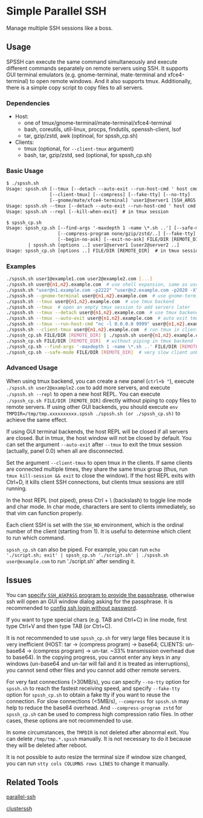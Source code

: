 # Simple Parallel SSH

Manage multiple SSH sessions like a boss.

## Usage

SPSSH can execute the same command simultaneously and execute different commands separately on remote servers using SSH.
It supports GUI terminal emulators (e.g. gnome-terminal, mate-terminal and xfce4-terminal) to open remote windows.
And it also supports tmux.
Additionally, there is a simple copy script to copy files to all servers.

### Dependencies

- Host:
  - one of tmux/gnome-terminal/mate-terminal/xfce4-terminal
  - bash, coreutils, util-linux, procps, findutils, openssh-client, lsof
  - tar, gzip/zstd, awk (optinoal, for spssh\_cp.sh)
- Clients:
  - tmux (optional, for `--client-tmux` argument)
  - bash, tar, gzip/zstd, sed (optional, for spssh\_cp.sh)

### Basic Usage

```txt
$ ./spssh.sh
Usage: spssh.sh [--tmux [--detach --auto-exit --run-host-cmd ' host cmd']]
                [--client-tmux] [--compress] [--fake-tty] [--no-tty]
                [--gnome/mate/xfce4-terminal] 'user1@server1 [SSH_ARGS ..]' ..
Usage: spssh.sh --tmux [--detach --auto-exit --run-host-cmd ' host cmd']
Usage: spssh.sh --repl [--kill-when-exit]  # in tmux session

$ spssh_cp.sh
Usage: spssh_cp.sh [--find-args '-maxdepth 1 -name \*.sh ..'] [--safe-mode]
                   [--compress-program none/gzip/zstd/..] [--fake-tty]
                   [--begin-no-ask] [--exit-no-ask] FILE/DIR [REMOTE_DIR]
        | spssh.sh [options ..] user1@server1 [user2@server2 ..]
Usage: spssh_cp.sh [options ..] FILE/DIR [REMOTE_DIR]  # in tmux session
```

### Examples

```bash
./spssh.sh user1@example1.com user2@example2.com [...]
./spssh.sh user@{n1,n2}.example.com  # use shell expansion, same as user@n1.example.com user@n2.example.com
./spssh.sh "user@n1.example.com -p2222" "user@n2.example.com -p2020 -X"  # add ssh args
./spssh.sh --gnome-terminal user@{n1,n2}.example.com  # use gnome-terminal backend
./spssh.sh --tmux user@{n1,n2}.example.com  # use tmux backend
./spssh.sh --tmux  # open an empty tmux session to add servers later
./spssh.sh --tmux --detach user@{n1,n2}.example.com  # use tmux backend and run in background
./spssh.sh --tmux --auto-exit user@{n1,n2}.example.com  # auto exit tmux when all clients are disconnected
./spssh.sh --tmux --run-host-cmd "nc -l 0.0.0.0 9999" user@{n1,n2}.example.com  # run a host cmd additionally
./spssh.sh --client-tmux user@{n1,n2}.example.com  # run tmux in client
./spssh_cp.sh FILE/DIR [REMOTE_DIR] | ./spssh.sh user@{n1,n2}.example.com  # send FILE/DIR to REMOTE_DIR
./spssh_cp.sh FILE/DIR [REMOTE_DIR]  # without piping in tmux backend
./spssh_cp.sh --find-args '-maxdepth 1 -name \*.sh ..' FILE/DIR [REMOTE_DIR]  # filter file to send
./spssh_cp.sh --safe-mode FILE/DIR [REMOTE_DIR]  # very slow client unbuffered receiving (<500kB/s)
```

### Advanced Usage

When using tmux backend, you can create a new panel (`ctrl+b "`),
execute `./spssh.sh user2@example2.com` to add more servers, and execute `./spssh.sh --repl` to open a new host REPL.
You can execute `./spssh_cp.sh FILE/DIR [REMOTE_DIR]` directly without piping to copy files to remote servers.
If using other GUI backends, you should execute `env TMPDIR=/tmp/tmp.xxxxxxxxxx.spssh ./spssh.sh (or ./spssh_cp.sh)`
to achieve the same effect.

If using GUI terminal backends, the host REPL will be closed if all servers are closed.
But in tmux, the host window will not be closed by default.
You can set the argument `--auto-exit` after `--tmux` to exit the tmux session (actually, panel 0.0)
when all are disconnected.

Set the argument `--client-tmux` to open tmux in the clients.
If same clients are connected multiple times, they share the same tmux group
(thus, run `tmux kill-session && exit` to close the window).
If the host REPL exits with Ctrl+D, it kills client SSH connections, but clients tmux sessions are still running.

In the host REPL (not piped), press Ctrl + \ (backslash) to toggle line mode and char mode.
In char mode, characters are sent to clients immediately, so that vim can function properly.

Each client SSH is set with the `SSH_NO` environment, which is the ordinal number of the client (starting from 1).
It is useful to determine which client to run which command.

`spssh_cp.sh` can also be piped. For example, you can run
`echo './script.sh; exit' | spssh_cp.sh './script.sh' | ./spssh.sh user@example.com`
to run './script.sh' after sending it.

## Issues

You can [specify `SSH_ASKPASS` program to provide the passphrase](https://stackoverflow.com/a/15090479/9543140),
otherwise ssh will open an GUI window dialog asking for the passphrase.
It is recommended to [config ssh login without password](https://askubuntu.com/a/46935).

If you want to type special chars (e.g. TAB and Ctrl+C) in line mode, first type Ctrl+V and then type TAB (or Ctrl+C).

It is not recommended to use `spssh_cp.sh` for very large files because it is very inefficient
(HOST: tar -> (compress program) -> base64; CLIENTS: un-base64 -> (compress program) -> un-tar.
~33% transmission overhead due to base64).
In the copying progress, you cannot enter any keys in any windows
(un-base64 and un-tar will fail and it is treated as interruptions),
you cannot send other files and you cannot add other remote servers.

For very fast connections (>30MB/s),
you can specify `--no-tty` option for `spssh.sh` to reach the fastest receiving speed,
and specify `--fake-tty` option for `spssh_cp.sh` to obtain a fake tty if you want to reuse the connection.
For slow connections (<5MB/s), `--compress` for `spssh.sh` may help to reduce the base64 overhead.
And `--compress-program zstd` for `spssh_cp.sh` can be used to compress high compression ratio files.
In other cases, these options are not recommended to use.

In some circumstances, the `TMPDIR` is not deleted after abnormal exit. You can delete `/tmp/tmp.*.spssh` manually.
It is not necessary to do it because they will be deleted after reboot.

It is not possible to auto resize the terminal size if window size changed,
you can run `stty cols COLUMNS rows LINES` to change it manually.

## Related Tools

[parallel-ssh](https://github.com/ParallelSSH/parallel-ssh)

[clusterssh](https://github.com/duncs/clusterssh)
